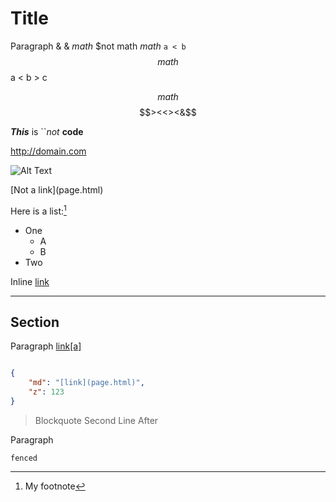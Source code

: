 Title
=====
Paragraph & &amp; $math$ $not math $math$ ``a < b``
$$ math $$
a < b > c

$$ math $$
$$><<><&$$

***This*** is ``*not* **code**

<http://domain.com>

![Alt Text](image.png)

\[Not a link](page.html)

Here is a list:[^foot]
* One
  * A
  * B
* Two

Inline <a href="page.html">link</a>

---

## Section
Paragraph [link[a]](page(pa(r)en).html)

```json

{
    "md": "[link](page.html)",
    "z": 123
}

```
> Blockquote
> Second Line
After

Paragraph
```
fenced
```

[^foot]: My footnote
